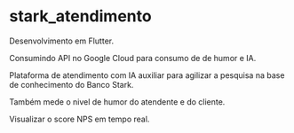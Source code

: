# stark_atendimento

Desenvolvimento em Flutter.

Consumindo API no Google Cloud para consumo de de humor e IA.

Plataforma de atendimento com IA auxiliar para agilizar a pesquisa na base de conhecimento do Banco Stark.

Também mede o nivel de humor do atendente e do cliente.

Visualizar o score NPS em tempo real.
